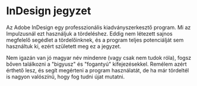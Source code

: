 # InDesign jegyzet

Az Adobe InDesign egy professzionális kiadványszerkesztő program. Mi az Impulzusnál ezt használjuk a tördeléshez.
Eddig nem létezett sajnos megfelelő segédlet a tördelőinknek, és a program teljes potenciálját sem használtuk ki, ezért született meg ez a jegyzet.

Nem igazán van jó magyar név mindenre (vagy csak nem tudok róla), fogsz bőven találkozni a "bigyusz" és "fogantyú" kifejezésekkel.
Remélem azért érthető lesz, és segít megérteni a program használatát, de ha már tördeltél is nagyon valószínű, hogy fog tudni újat mutatni.
